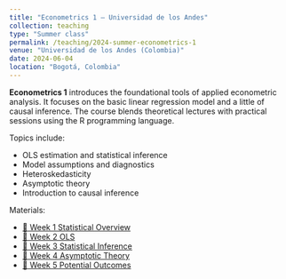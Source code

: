 ```yaml
---
title: "Econometrics 1 – Universidad de los Andes"
collection: teaching
type: "Summer class"
permalink: /teaching/2024-summer-econometrics-1
venue: "Universidad de los Andes (Colombia)"
date: 2024-06-04
location: "Bogotá, Colombia"
---
```


**Econometrics 1** introduces the foundational tools of applied econometric analysis. It focuses on the basic linear regression model and a little of causal inference. The course blends theoretical lectures with practical sessions using the R programming language.

Topics include:

- OLS estimation and statistical inference  
- Model assumptions and diagnostics  
- Heteroskedasticity
- Asymptotic theory
- Introduction to causal inference

Materials:
- [📄 Week 1 Statistical Overview](/files/W1_Stat_Overview.pdf)
- [📄 Week 2 OLS](/files/W2_OLS.pdf)
- [📄 Week 3 Statistical Inference](/files/W3_Statistical_Inference.pdf)
- [📄 Week 4 Asymptotic Theory](/files/W4_Asymptotic_Theory.pdf)
- [📄 Week 5 Potential Outcomes](/files/W5_Potential_Outcomes.pdf)
